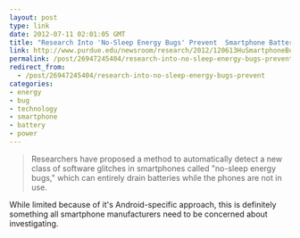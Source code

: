 ```yaml
---
layout: post
type: link
date: 2012-07-11 02:01:05 GMT
title: "Research Into 'No-Sleep Energy Bugs' Prevent  Smartphone Battery Drain"
link: http://www.purdue.edu/newsroom/research/2012/120613HuSmartphoneBugs.html
permalink: /post/26947245404/research-into-no-sleep-energy-bugs-prevent
redirect_from: 
  - /post/26947245404/research-into-no-sleep-energy-bugs-prevent
categories:
- energy
- bug
- technology
- smartphone
- battery
- power
---
```

<blockquote>Researchers have proposed a method to automatically detect a new class of software glitches in smartphones called "no-sleep energy bugs," which can entirely drain batteries while the phones are not in use.</blockquote>
<p>While limited because of it's Android-specific approach, this is definitely something all smartphone manufacturers need to be concerned about investigating.</p>